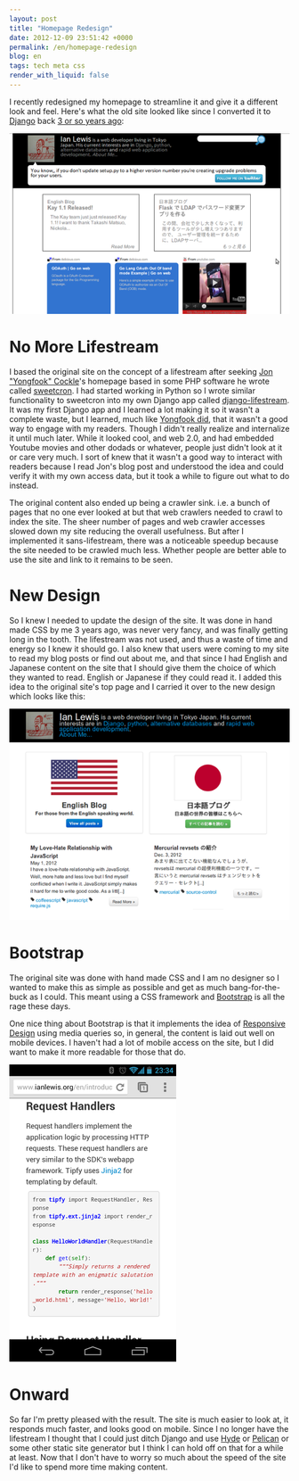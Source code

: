 ```yaml
---
layout: post
title: "Homepage Redesign"
date: 2012-12-09 23:51:42 +0000
permalink: /en/homepage-redesign
blog: en
tags: tech meta css
render_with_liquid: false
---
```


I recently redesigned my homepage to streamline it and give it a
different look and feel. Here's what the old site looked like since I
converted it to [Django](https://www.djangoproject.com/) back [3 or so
years ago](http://www.ianlewis.org/en/new-django-homepage):

![image](/assets/images/689/old_homepage_big.png)

# No More Lifestream

I based the original site on the concept of a lifestream after seeking
[Jon "Yongfook" Cockle](http://yongfook.com)'s homepage based in some
PHP software he wrote called
[sweetcron](http://code.google.com/p/sweetcron/). I had started working
in Python so I wrote similar functionality to sweetcron into my own
Django app called
[django-lifestream](https://bitbucket.org/IanLewis/django-lifestream).
It was my first Django app and I learned a lot making it so it wasn't a
complete waste, but I learned, much like [Yongfook
did](http://yongfook.posterous.com/why-posterous-instead-of-sweetcron),
that it wasn't a good way to engage with my readers. Though I didn't
really realize and internalize it until much later. While it looked
cool, and web 2.0, and had embedded Youtube movies and other dodads or
whatever, people just didn't look at it or care very much. I sort of
knew that it wasn't a good way to interact with readers because I read
Jon's blog post and understood the idea and could verify it with my own
access data, but it took a while to figure out what to do instead.

The original content also ended up being a crawler sink. i.e. a bunch of
pages that no one ever looked at but that web crawlers needed to crawl
to index the site. The sheer number of pages and web crawler accesses
slowed down my site reducing the overall usefulness. But after I
implemented it sans-lifestream, there was a noticeable speedup because
the site needed to be crawled much less. Whether people are better able
to use the site and link to it remains to be seen.

# New Design

So I knew I needed to update the design of the site. It was done in hand
made CSS by me 3 years ago, was never very fancy, and was finally
getting long in the tooth. The lifestream was not used, and thus a waste
of time and energy so I knew it should go. I also knew that users were
coming to my site to read my blog posts or find out about me, and that
since I had English and Japanese content on the site that I should give
them the choice of which they wanted to read. English or Japanese if
they could read it. I added this idea to the original site's top page
and I carried it over to the new design which looks like this:

![image](/assets/images/689/new-top_big.png)

# Bootstrap

The original site was done with hand made CSS and I am no designer so I
wanted to make this as simple as possible and get as much
bang-for-the-buck as I could. This meant using a CSS framework and
[Bootstrap](http://twitter.github.com/bootstrap/) is all the rage these
days.

One nice thing about Bootstrap is that it implements the idea of
[Responsive Design](http://en.wikipedia.org/wiki/Responsive_web_design)
using media queries so, in general, the content is laid out well on
mobile devices. I haven't had a lot of mobile access on the site, but I
did want to make it more readable for those that do.

![image](/assets/images/689/2012-12-09_23.34.47_small.png)

# Onward

So far I'm pretty pleased with the result. The site is much easier to
look at, it responds much faster, and looks good on mobile. Since I no
longer have the lifestream I thought that I could just ditch Django and
use [Hyde](http://hyde.github.com/) or
[Pelican](http://docs.getpelican.com/en/latest/) or some other static
site generator but I think I can hold off on that for a while at least.
Now that I don't have to worry so much about the speed of the site I'd
like to spend more time making content.
